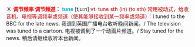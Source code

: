 ☀ <font color="red">**调节频率 调节频道：**</font>
<font color="sky blue">**tune**</font> [tju:n] 
<font color="#c00000">vt. tune sth (in) (to sth) 常用被动式，给收音机、电视等调频率或频道（使其能够接收到某一频率或频道）：</font>I tuned to the BBC for the late news. 我调到英国广播电台收听晚间新闻。/ The television was tuned to a cartoon. 电视被调到了一个动画片频道。/ Stay tuned for the news. 稍后请继续收听本台新闻。
